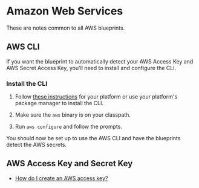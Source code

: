 # Amazon Web Services

These are notes common to all AWS blueprints.

## AWS CLI

If you want the blueprint to automatically detect your AWS Access Key and AWS Secret Access Key, you'll need to install and configure the CLI.

### Install the CLI

1. Follow [these instructions](https://docs.aws.amazon.com/cli/latest/userguide/cli-chap-install.html) for your platform or use your platform's package manager to install the CLI.

2. Make sure the `aws` binary is on your classpath.

3. Run `aws configure` and follow the prompts.

You should now be set up to use the AWS CLI and have the blueprints detect the AWS secrets.

## AWS Access Key and Secret Key

* [How do I create an AWS access key?](https://aws.amazon.com/premiumsupport/knowledge-center/create-access-key/)
